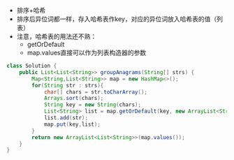 - 排序+哈希
- 排序后异位词都一样，存入哈希表作key，对应的异位词放入哈希表的值（列表）
- 注意，哈希表的用法还不熟：
  - getOrDefault
  - map.values直接可以作为列表构造器的参数
``` java
class Solution {
    public List<List<String>> groupAnagrams(String[] strs) {
        Map<String,List<String>> map = new HashMap<>();
        for(String str : strs){
            char[] chars = str.toCharArray();
            Arrays.sort(chars);
            String key = new String(chars);
            List<String> list = map.getOrDefault(key, new ArrayList<String>());
            list.add(str);
            map.put(key,list);
        }
        return new ArrayList<List<String>>(map.values());
    }
}
```
